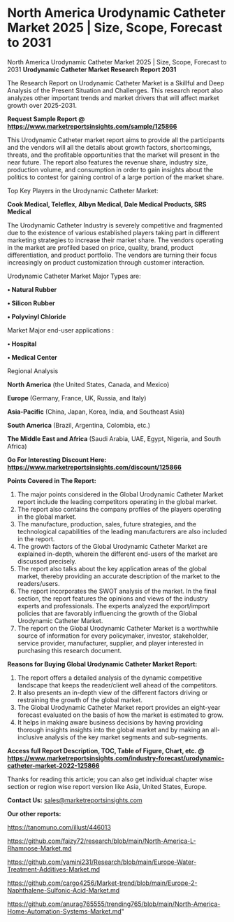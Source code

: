 # North America Urodynamic Catheter Market 2025 | Size, Scope, Forecast to 2031
North America Urodynamic Catheter Market 2025 | Size, Scope, Forecast to 2031
<strong>Urodynamic Catheter Market Research Report 2031</strong>

The Research Report on Urodynamic Catheter Market is a Skillful and Deep Analysis of the Present Situation and Challenges. This research report also analyzes other important trends and market drivers that will affect market growth over 2025-2031.

<strong>Request Sample Report @ <a href=https://www.marketreportsinsights.com/sample/125866>https://www.marketreportsinsights.com/sample/125866</a></strong>

This Urodynamic Catheter market report aims to provide all the participants and the vendors will all the details about growth factors, shortcomings, threats, and the profitable opportunities that the market will present in the near future. The report also features the revenue share, industry size, production volume, and consumption in order to gain insights about the politics to contest for gaining control of a large portion of the market share.

Top Key Players in the Urodynamic Catheter Market:

<strong>Cook Medical, Teleflex, Albyn Medical, Dale Medical Products, SRS Medical</strong>

The Urodynamic Catheter Industry is severely competitive and fragmented due to the existence of various established players taking part in different marketing strategies to increase their market share. The vendors operating in the market are profiled based on price, quality, brand, product differentiation, and product portfolio. The vendors are turning their focus increasingly on product customization through customer interaction.

Urodynamic Catheter Market Major Types are:

<strong>• Natural Rubber

• Silicon Rubber

• Polyvinyl Chloride</strong>

Market Major end-user applications :

<strong>• Hospital

• Medical Center</strong>

Regional Analysis

</u><strong><b>North America</b></strong> (the United States, Canada, and Mexico)

<strong><b>Europe </b></strong>(Germany, France, UK, Russia, and Italy)

<strong><b>Asia-Pacific</b></strong> (China, Japan, Korea, India, and Southeast Asia)

<strong><b>South America</b></strong> (Brazil, Argentina, Colombia, etc.)

<strong><b>The Middle East and Africa</b></strong> (Saudi Arabia, UAE, Egypt, Nigeria, and South Africa)

<strong>Go For Interesting Discount Here: <a href=https://www.marketreportsinsights.com/discount/125866>https://www.marketreportsinsights.com/discount/125866</a></strong>

<strong>Points Covered in The Report:</strong>
<ol>
  <li>The major points considered in the Global Urodynamic Catheter Market report include the leading competitors operating in the global market.</li>
  <li>The report also contains the company profiles of the players operating in the global market.</li>
  <li>The manufacture, production, sales, future strategies, and the technological capabilities of the leading manufacturers are also included in the report.</li>
  <li>The growth factors of the Global Urodynamic Catheter Market are explained in-depth, wherein the different end-users of the market are discussed precisely.</li>
  <li>The report also talks about the key application areas of the global market, thereby providing an accurate description of the market to the readers/users.</li>
  <li>The report incorporates the SWOT analysis of the market. In the final section, the report features the opinions and views of the industry experts and professionals. The experts analyzed the export/import policies that are favorably influencing the growth of the Global Urodynamic Catheter Market.</li>
  <li>The report on the Global Urodynamic Catheter Market is a worthwhile source of information for every policymaker, investor, stakeholder, service provider, manufacturer, supplier, and player interested in purchasing this research document.</li>
</ol>
<strong>Reasons for Buying Global Urodynamic Catheter Market Report:</strong>

<ol>
  <li>The report offers a detailed analysis of the dynamic competitive landscape that keeps the reader/client well ahead of the competitors.</li>
  <li>It also presents an in-depth view of the different factors driving or restraining the growth of the global market.</li>
  <li>The Global Urodynamic Catheter Market report provides an eight-year forecast evaluated on the basis of how the market is estimated to grow.</li>
  <li>It helps in making aware business decisions by having providing thorough insights insights into the global market and by making an all-inclusive analysis of the key market segments and sub-segments.</li>
</ol>
<strong>Access full Report Description, TOC, Table of Figure, Chart, etc. @ <a href=https://www.marketreportsinsights.com/industry-forecast/urodynamic-catheter-market-2022-125866>https://www.marketreportsinsights.com/industry-forecast/urodynamic-catheter-market-2022-125866</a></strong>


Thanks for reading this article; you can also get individual chapter wise section or region wise report version like Asia, United States, Europe.

<strong>Contact Us:</strong>
sales@marketreportsinsights.com

<strong>Our other reports:</strong>

<a href=https://tanomuno.com/illust/446013>https://tanomuno.com/illust/446013</a>

<a href=https://github.com/faizy72/research/blob/main/North-America-L-Rhamnose-Market.md>https://github.com/faizy72/research/blob/main/North-America-L-Rhamnose-Market.md</a>

<a href=https://github.com/yamini231/Research/blob/main/Europe-Water-Treatment-Additives-Market.md>https://github.com/yamini231/Research/blob/main/Europe-Water-Treatment-Additives-Market.md</a>

<a href=https://github.com/cargo4256/Market-trend/blob/main/Europe-2-Naphthalene-Sulfonic-Acid-Market.md>https://github.com/cargo4256/Market-trend/blob/main/Europe-2-Naphthalene-Sulfonic-Acid-Market.md</a>

<a href=https://github.com/anurag765555/trending765/blob/main/North-America-Home-Automation-Systems-Market.md>https://github.com/anurag765555/trending765/blob/main/North-America-Home-Automation-Systems-Market.md</a>"
